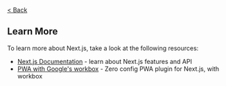 [< Back](../README.md)

## Learn More

To learn more about Next.js, take a look at the following resources:

- [Next.js Documentation](https://nextjs.org/docs) - learn about Next.js features and API
- [PWA with Google's workbox](https://github.com/shadowwalker/next-pwa) - Zero config PWA plugin for Next.js, with workbox
